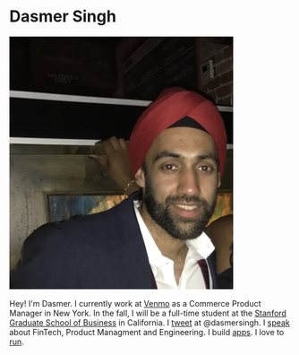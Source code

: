 <link rel="stylesheet" href="https://cdnjs.cloudflare.com/ajax/libs/font-awesome/4.7.0/css/font-awesome.min.css">
<link rel="stylesheet" href="stylesheets/main-style.css" />

# Dasmer Singh

![profile](images/profile.jpg)

Hey! I'm Dasmer.
I currently work at [Venmo][2] as a Commerce Product Manager in New York.
In the fall, I will be a full-time student at the [Stanford Graduate School of Business][1] in California. I [tweet](https:www.twitter.com/dasmersingh) at @dasmersingh. I [speak](/talks) about FinTech, Product Managment and Engineering. I build [apps](/apps). I love to [run](/runs).

<p align="center">
<a href="https://www.linkedin.com/in/dasmer" class="fa fa-linkedin"></a>
<a href="mailto:hello@dasmer.com" class="fa fa-envelope"></a>
</p>

[1]: https://gsb.stanford.edu
[2]: https://www.venmo.com

